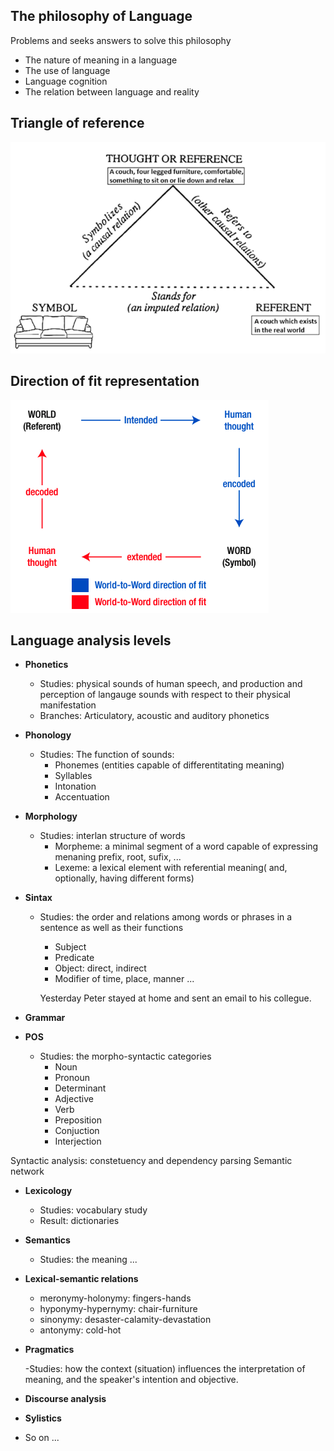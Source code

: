 ## The philosophy of Language

Problems and seeks answers to solve this philosophy

- The nature of meaning in a language
- The use of language
- Language cognition
- The relation between language and reality

## Triangle of reference

![Triangle of reference](images/triangle-of-reference.png)

## Direction of fit representation

![Direction of fit representation](images/Direction-of-fit-representation.png)

## Language analysis levels

- **Phonetics**

  - Studies: physical sounds of human speech, and production and perception of langauge sounds with respect to their physical manifestation
  - Branches: Articulatory, acoustic and auditory phonetics

- **Phonology**

  - Studies: The function of sounds:
    - Phonemes (entities capable of differentitating meaning)
    - Syllables
    - Intonation
    - Accentuation

- **Morphology**

  - Studies: interlan structure of words
    - Morpheme: a minimal segment of a word capable of expressing menaning prefix, root, sufix, ...
    - Lexeme: a lexical element with referential meaning( and, optionally, having different forms)

- **Sintax**

  - Studies: the order and relations among words or phrases in a sentence as well as their functions

    - Subject
    - Predicate
    - Object: direct, indirect
    - Modifier of time, place, manner ...

    Yesterday Peter stayed at home and sent an email to his collegue.

- **Grammar**
- **POS**

  - Studies: the morpho-syntactic categories
    - Noun
    - Pronoun
    - Determinant
    - Adjective
    - Verb
    - Preposition
    - Conjuction
    - Interjection

Syntactic analysis: constetuency and dependency parsing
Semantic network

- **Lexicology**

  - Studies: vocabulary study
  - Result: dictionaries

- **Semantics**

  - Studies: the meaning ...

- **Lexical-semantic relations**

  - meronymy-holonymy: fingers-hands
  - hyponymy-hypernymy: chair-furniture
  - sinonymy: desaster-calamity-devastation
  - antonymy: cold-hot

- **Pragmatics**

  -Studies: how the context (situation) influences the interpretation of meaning, and the speaker's intention and objective.

- **Discourse analysis**
- **Sylistics**
- So on ...

